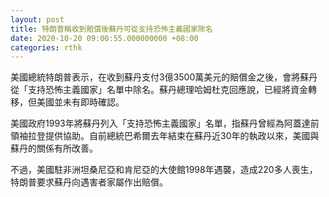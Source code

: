 ```yaml
---
layout: post
title: 特朗普稱收到賠償後蘇丹可從支持恐怖主義國家除名
date: 2020-10-20 09:00:55.000000000 +08:00
categories: rthk
---
```


美國總統特朗普表示，在收到蘇丹支付3億3500萬美元的賠償金之後，會將蘇丹從「支持恐怖主義國家」名單中除名。蘇丹總理哈姆杜克回應說，已經將資金轉移，但美國並未有即時確認。

美國政府1993年將蘇丹列入「支持恐怖主義國家」名單，指蘇丹曾經為阿蓋達前領袖拉登提供協助。自前總統巴希爾去年結束在蘇丹近30年的執政以來，美國與蘇丹的關係有所改善。

不過，美國駐非洲坦桑尼亞和肯尼亞的大使館1998年遇襲，造成220多人喪生，特朗普要求蘇丹向遇害者家屬作出賠償。
